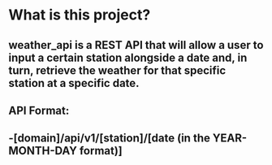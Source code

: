 # What is this project?
## weather_api is a REST API that will allow a user to input a certain station alongside a date and, in turn, retrieve the weather for that specific station at a specific date.

## API Format:
## -[domain]/api/v1/[station]/[date (in the YEAR-MONTH-DAY format)]